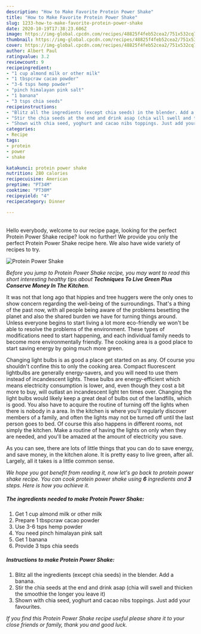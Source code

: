 ```yaml
---
description: "How to Make Favorite Protein Power Shake"
title: "How to Make Favorite Protein Power Shake"
slug: 1233-how-to-make-favorite-protein-power-shake
date: 2020-10-19T17:38:23.606Z
image: https://img-global.cpcdn.com/recipes/48825f4feb52cea2/751x532cq70/protein-power-shake-recipe-main-photo.jpg
thumbnail: https://img-global.cpcdn.com/recipes/48825f4feb52cea2/751x532cq70/protein-power-shake-recipe-main-photo.jpg
cover: https://img-global.cpcdn.com/recipes/48825f4feb52cea2/751x532cq70/protein-power-shake-recipe-main-photo.jpg
author: Albert Paul
ratingvalue: 3.2
reviewcount: 9
recipeingredient:
- "1 cup almond milk or other milk"
- "1 tbspcraw cacao powder"
- "3-6 tsps hemp powder"
- "pinch himalayan pink salt"
- "1 banana"
- "3 tsps chia seeds"
recipeinstructions:
- "Blitz all the ingredients (except chia seeds) in the blender. Add a banana."
- "Stir the chia seeds at the end and drink asap (chia will swell and thicken the smoothie the longer you leave it)"
- "Shown with chia seed, yoghurt and cacao nibs toppings. Just add your favourites."
categories:
- Recipe
tags:
- protein
- power
- shake

katakunci: protein power shake 
nutrition: 280 calories
recipecuisine: American
preptime: "PT34M"
cooktime: "PT30M"
recipeyield: "4"
recipecategory: Dinner

---
```

<br>
Hello everybody, welcome to our recipe page, looking for the perfect Protein Power Shake recipe? look no further! We provide you only the perfect Protein Power Shake recipe here. We also have wide variety of recipes to try.
<br>


![Protein Power Shake](https://img-global.cpcdn.com/recipes/48825f4feb52cea2/751x532cq70/protein-power-shake-recipe-main-photo.jpg)

<i>Before you jump to Protein Power Shake recipe, you may want to read this short interesting healthy tips about 
<strong>Techniques To Live Green Plus Conserve Money In The Kitchen</strong>.</i>
</br>

It was not that long ago that hippies and tree huggers were the only ones to show concern regarding the well-being of the surroundings. That's a thing of the past now, with all people being aware of the problems besetting the planet and also the shared burden we have for turning things around. Unless everyone begins to start living a lot more eco-friendly we won't be able to resolve the problems of the environment. These types of modifications need to start happening, and each individual family needs to become more environmentally friendly. The cooking area is a good place to start saving energy by going much more green.

Changing light bulbs is as good a place get started on as any. Of course you shouldn't confine this to only the cooking area. Compact fluorescent lightbulbs are generally energy-savers, and you will need to use them instead of incandescent lights. These bulbs are energy-efficient which means electricity consumption is lower, and, even though they cost a bit more to buy, will outlast an incandescent light ten times over. Changing the light bulbs would likely keep a great deal of bulbs out of the landfills, which is good. You also have to acquire the routine of turning off the lights when there is nobody in a area. In the kitchen is where you'll regularly discover members of a family, and often the lights may not be turned off until the last person goes to bed. Of course this also happens in different rooms, not simply the kitchen. Make a routine of having the lights on only when they are needed, and you'll be amazed at the amount of electricity you save.

As you can see, there are lots of little things that you can do to save energy, and save money, in the kitchen alone. It is pretty easy to live green, after all. Largely, all it takes is a little common sense.


<i>We hope you got benefit from reading it, now let's go back to protein power shake recipe. You can cook protein power shake using <strong>6</strong> ingredients and <strong>3</strong> steps. Here is how you achieve it.
</i>

##### The ingredients needed to make Protein Power Shake:

1. Get 1 cup almond milk or other milk
1. Prepare 1 tbspcraw cacao powder
1. Use 3-6 tsps hemp powder
1. You need pinch himalayan pink salt
1. Get 1 banana
1. Provide 3 tsps chia seeds


##### Instructions to make Protein Power Shake:

1. Blitz all the ingredients (except chia seeds) in the blender. Add a banana.
1. Stir the chia seeds at the end and drink asap (chia will swell and thicken the smoothie the longer you leave it)
1. Shown with chia seed, yoghurt and cacao nibs toppings. Just add your favourites.


<i>If you find this Protein Power Shake recipe useful please share it to your close friends or family, thank you and good luck.</i>
